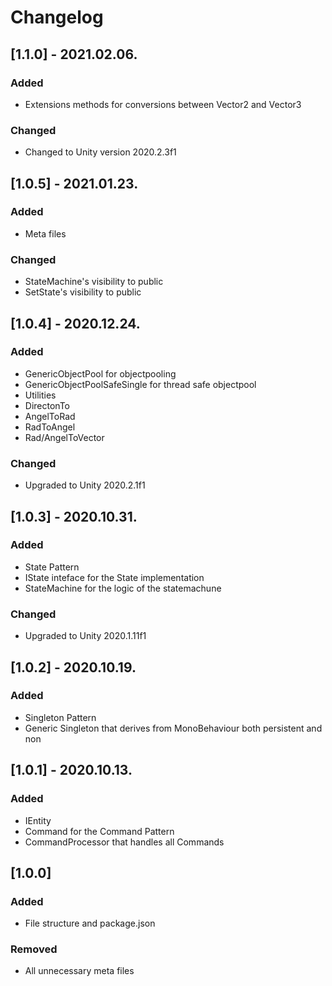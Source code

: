 # Changelog

## [1.1.0] - 2021.02.06.
### Added
- Extensions methods for conversions between Vector2 and Vector3
### Changed
- Changed to Unity version 2020.2.3f1

## [1.0.5] - 2021.01.23.
### Added
- Meta files
### Changed
- StateMachine's visibility to public
- SetState's visibility to public

## [1.0.4] - 2020.12.24.
### Added
- GenericObjectPool for objectpooling
- GenericObjectPoolSafeSingle for thread safe objectpool
- Utilities
- DirectonTo
- AngelToRad
- RadToAngel
- Rad/AngelToVector
### Changed
- Upgraded to Unity 2020.2.1f1

## [1.0.3] - 2020.10.31.
### Added
- State Pattern
- IState inteface for the State implementation
- StateMachine for the logic of the statemachune
### Changed
- Upgraded to Unity 2020.1.11f1

## [1.0.2] - 2020.10.19.
### Added
- Singleton Pattern
- Generic Singleton that derives from MonoBehaviour both persistent and non

## [1.0.1] - 2020.10.13.
### Added
- IEntity 
- Command for the Command Pattern
- CommandProcessor that handles all Commands

## [1.0.0]
### Added
- File structure and package.json

### Removed
- All unnecessary meta files

